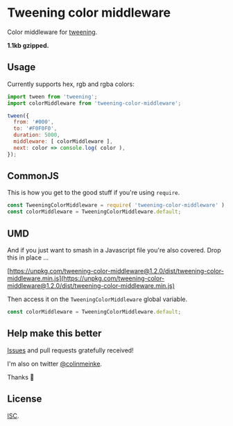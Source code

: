 # Tweening color middleware

Color middleware for [tweening](https://github.com/colinmeinke/tweening).

**1.1kb gzipped.**

## Usage

Currently supports hex, rgb and rgba colors:

```js
import tween from 'tweening';
import colorMiddleware from 'tweening-color-middleware';

tween({
  from: '#000',
  to: '#F0F0F0',
  duration: 5000,
  middleware: [ colorMiddleware ],
  next: color => console.log( color ),
});
```

## CommonJS

This is how you get to the good stuff if you're using
`require`.

```js
const TweeningColorMiddleware = require( 'tweening-color-middleware' );
const colorMiddleware = TweeningColorMiddleware.default;
```

## UMD

And if you just want to smash in a Javascript file you're
also covered. Drop this in place ...

[https://unpkg.com/tweening-color-middleware@1.2.0/dist/tweening-color-middleware.min.js](https://unpkg.com/tweening-color-middleware@1.2.0/dist/tweening-color-middleware.min.js)

Then access it on the `TweeningColorMiddleware` global variable.

```js
const colorMiddleware = TweeningColorMiddleware.default;
```

## Help make this better

[Issues](https://github.com/colinmeinke/tweening-color-middleware/issues/new)
and pull requests gratefully received!

I'm also on twitter [@colinmeinke](https://twitter.com/colinmeinke).

Thanks :star2:

## License

[ISC](./LICENSE.md).
